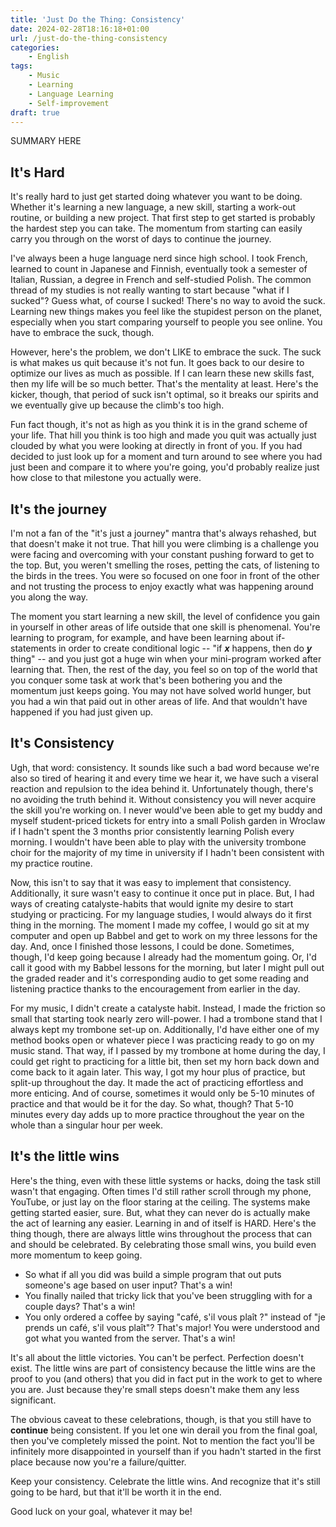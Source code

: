 ```yaml
---
title: 'Just Do the Thing: Consistency'
date: 2024-02-28T18:16:18+01:00
url: /just-do-the-thing-consistency
categories:
    - English
tags:
    - Music
    - Learning
    - Language Learning
    - Self-improvement
draft: true
---
```

SUMMARY HERE
<!--more-->

## It's Hard

It's really hard to just get started doing whatever you want to be doing. Whether it's learning a new language, a new skill, starting a work-out routine, or building a new project. That first step to get started is probably the hardest step you can take. The momentum from starting can easily carry you through on the worst of days to continue the journey. 

I've always been a huge language nerd since high school. I took French, learned to count in Japanese and Finnish, eventually took a semester of Italian, Russian, a degree in French and self-studied Polish. The common thread of my studies is not really wanting to start because "what if I sucked"? Guess what, of course I sucked! There's no way to avoid the suck. Learning new things makes you feel like the stupidest person on the planet, especially when you start comparing yourself to people you see online. You have to embrace the suck, though.

However, here's the problem, we don't LIKE to embrace the suck. The suck is what makes us quit because it's not fun. It goes back to our desire to optimize our lives as much as possible. If I can learn these new skills fast, then my life will be so much better. That's the mentality at least. Here's the kicker, though, that period of suck isn't optimal, so it breaks our spirits and we eventually give up because the climb's too high.

Fun fact though, it's not as high as you think it is in the grand scheme of your life. That hill you think is too high and made you quit was actually just clouded by what you were looking at directly in front of you. If you had decided to just look up for a moment and turn around to see where you had just been and compare it to where you're going, you'd probably realize just how close to that milestone you actually were. 

## It's the journey

I'm not a fan of the "it's just a journey" mantra that's always rehashed, but that doesn't make it not true. That hill you were climbing is a challenge you were facing and overcoming with your constant pushing forward to get to the top. But, you weren't smelling the roses, petting the cats, of listening to the birds in the trees. You were so focused on one foor in front of the other and not trusting the process to enjoy exactly what was happening around you along the way. 

The moment you start learning a new skill, the level of confidence you gain in yourself in other areas of life outside that one skill is phenomenal. You're learning to program, for example, and have been learning about if-statements in order to create conditional logic -- "if ***x*** happens, then do ***y*** thing" -- and you just got a huge win when your mini-program worked after learning that. Then, the rest of the day, you feel so on top of the world that you conquer some task at work that's been bothering you and the momentum just keeps going. You may not have solved world hunger, but you had a win that paid out in other areas of life. And that wouldn't have happened if you had just given up.

## It's Consistency

Ugh, that word: consistency. It sounds like such a bad word because we're also so tired of hearing it and every time we hear it, we have such a viseral reaction and repulsion to the idea behind it. Unfortunately though, there's no avoiding the truth behind it. Without consistency you will never acquire the skill you're working on. I never would've been able to get my buddy and myself student-priced tickets for entry into a small Polish garden in Wroclaw if I hadn't spent the 3 months prior consistently learning Polish every morning. I wouldn't have been able to play with the university trombone choir for the majority of my time in university if I hadn't been consistent with my practice routine.

Now, this isn't to say that it was easy to implement that consistency. Additionally, it sure wasn't easy to continue it once put in place. But, I had ways of creating catalyste-habits that would ignite my desire to start studying or practicing. For my language studies, I would always do it first thing in the morning. The moment I made my coffee, I would go sit at my computer and open up Babbel and get to work on my three lessons for the day. And, once I finished those lessons, I could be done. Sometimes, though, I'd keep going because I already had the momentum going. Or, I'd call it good with my Babbel lessons for the morning, but later I might pull out the graded reader and it's corresponding audio to get some reading and listening practice thanks to the encouragement from earlier in the day.

For my music, I didn't create a catalyste habit. Instead, I made the friction so small that starting took nearly zero will-power. I had a trombone stand that I always kept my trombone set-up on. Additionally, I'd have either one of my method books open or whatever piece I was practicing ready to go on my music stand. That way, if I passed by my trombone at home during the day, I could get right to practicing for a little bit, then set my horn back down and come back to it again later. This way, I got my hour plus of practice, but split-up throughout the day. It made the act of practicing effortless and more enticing. And of course, sometimes it would only be 5-10 minutes of practice and that would be it for the day. So what, though? That 5-10 minutes every day adds up to more practice throughout the year on the whole than a singular hour per week. 

## It's the little wins

Here's the thing, even with these little systems or hacks, doing the task still wasn't that engaging. Often times I'd still rather scroll through my phone, YouTube, or just lay on the floor staring at the ceiling. The systems make getting started easier, sure. But, what they can never do is actually make the act of learning any easier. Learning in and of itself is HARD. Here's the thing though, there are always little wins throughout the process that can and should be celebrated. By celebrating those small wins, you build even more momentum to keep going. 

- So what if all you did was build a simple program that out puts someone's age based on user input? That's a win! 
- You finally nailed that tricky lick that you've been struggling with for a couple days? That's a win! 
- You only ordered a coffee by saying "café, s'il vous plaît ?" instead of "je prends un café, s'il vous plaît"? That's major! You were understood and got what you wanted from the server. That's a win!

It's all about the little victories. You can't be perfect. Perfection doesn't exist. The little wins are part of consistency because the little wins are the proof to you (and others) that you did in fact put in the work to get to where you are. Just because they're small steps doesn't make them any less significant. 

The obvious caveat to these celebrations, though, is that you still have to **continue** being consistent. If you let one win derail you from the final goal, then you've completely missed the point. Not to mention the fact you'll be infinitely more disappointed in yourself than if you hadn't started in the first place because now you're a failure/quitter.

Keep your consistency. Celebrate the little wins. And recognize that it's still going to be hard, but that it'll be worth it in the end.

Good luck on your goal, whatever it may be!
